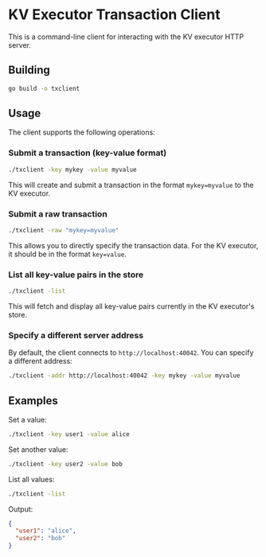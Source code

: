 # KV Executor Transaction Client

This is a command-line client for interacting with the KV executor HTTP server.

## Building

```bash
go build -o txclient
```

## Usage

The client supports the following operations:

### Submit a transaction (key-value format)

```bash
./txclient -key mykey -value myvalue
```

This will create and submit a transaction in the format `mykey=myvalue` to the KV executor.

### Submit a raw transaction

```bash
./txclient -raw "mykey=myvalue"
```

This allows you to directly specify the transaction data. For the KV executor, it should be in the format `key=value`.

### List all key-value pairs in the store

```bash
./txclient -list
```

This will fetch and display all key-value pairs currently in the KV executor's store.

### Specify a different server address

By default, the client connects to `http://localhost:40042`. You can specify a different address:

```bash
./txclient -addr http://localhost:40042 -key mykey -value myvalue
```

## Examples

Set a value:

```bash
./txclient -key user1 -value alice
```

Set another value:

```bash
./txclient -key user2 -value bob
```

List all values:

```bash
./txclient -list
```

Output:

```json
{
  "user1": "alice",
  "user2": "bob"
}
```
